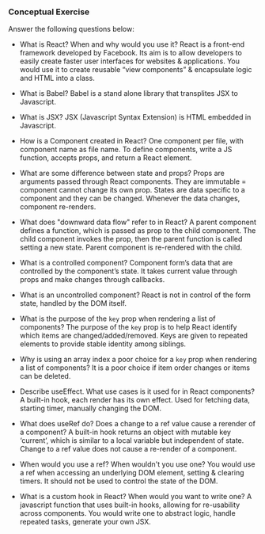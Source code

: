 ### Conceptual Exercise

Answer the following questions below:

- What is React? When and why would you use it?
React is a front-end framework developed by Facebook. Its aim is to allow developers to easily create faster user interfaces for websites & applications. You would use it to create reusable “view components” & encapsulate logic and HTML into a class. 

- What is Babel?
Babel is a stand alone library that transplites JSX to Javascript. 

- What is JSX?
JSX (Javascript Syntax Extension) is HTML embedded in Javascript. 

- How is a Component created in React?
One component per file, with component name as file name. To define components, write a JS function, accepts props, and return a React element.

- What are some difference between state and props?
Props are arguments passed through React components. They are immutable = component cannot change its own prop. States are data specific to a component and they can be changed. Whenever the data changes, component re-renders. 

- What does "downward data flow" refer to in React?
A parent component defines a function, which is passed as prop to the child component. The child component invokes the prop, then the parent function is called setting a new state. Parent component is re-rendered with the child.

- What is a controlled component?
Component form’s data that are controlled by the component’s state. It takes current value through props and make changes through callbacks.

- What is an uncontrolled component?
React is not in control of the form state, handled by the DOM itself.

- What is the purpose of the `key` prop when rendering a list of components?
The purpose of the `key` prop is to help React identify which items are changed/added/removed. Keys are given to repeated elements to provide stable identity among siblings.

- Why is using an array index a poor choice for a `key` prop when rendering a list of components?
It is a poor choice if item order changes or items can be deleted.

- Describe useEffect.  What use cases is it used for in React components?
A built-in hook, each render has its own effect. Used for fetching data, starting timer, manually changing the DOM. 

- What does useRef do?  Does a change to a ref value cause a rerender of a component?
A built-in hook returns an object with mutable key ‘current’, which is similar to a local variable but independent of state. Change to a ref value does not cause a re-render of a component. 

- When would you use a ref? When wouldn't you use one?
You would use a ref when accessing an underlying DOM element, setting & clearing timers. It should not be used to control the state of the DOM.

- What is a custom hook in React? When would you want to write one?
A javascript function that uses built-in hooks, allowing for re-usability across components. You would write one to abstract logic, handle repeated tasks, generate your own JSX.